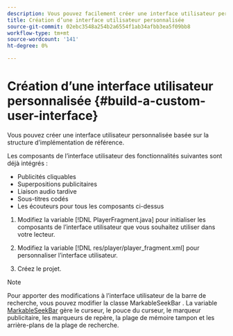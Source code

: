 ```yaml
---
description: Vous pouvez facilement créer une interface utilisateur personnalisée basée sur la structure d’implémentation de référence.
title: Création d’une interface utilisateur personnalisée
source-git-commit: 02ebc3548a254b2a6554f1ab34afbb3ea5f09bb8
workflow-type: tm+mt
source-wordcount: '141'
ht-degree: 0%

---
```


# Création d’une interface utilisateur personnalisée {#build-a-custom-user-interface}

Vous pouvez créer une interface utilisateur personnalisée basée sur la structure d’implémentation de référence.

Les composants de l’interface utilisateur des fonctionnalités suivantes sont déjà intégrés :

* Publicités cliquables
* Superpositions publicitaires
* Liaison audio tardive
* Sous-titres codés
* Les écouteurs pour tous les composants ci-dessus

1. Modifiez la variable [!DNL PlayerFragment.java] pour initialiser les composants de l’interface utilisateur que vous souhaitez utiliser dans votre lecteur.

1. Modifiez la variable [!DNL res/player/player_fragment.xml] pour personnaliser l’interface utilisateur.
1. Créez le projet.

>[!NOTE]
>
>Pour apporter des modifications à l’interface utilisateur de la barre de recherche, vous pouvez modifier la classe MarkableSeekBar . La variable [MarkableSeekBar](https://help.adobe.com/en_US/primetime/api/reference_implementation/android/javadoc/com/adobe/primetime/reference/ui/player/MarkableSeekBar.html) gère le curseur, le pouce du curseur, le marqueur publicitaire, les marqueurs de repère, la plage de mémoire tampon et les arrière-plans de la plage de recherche.
